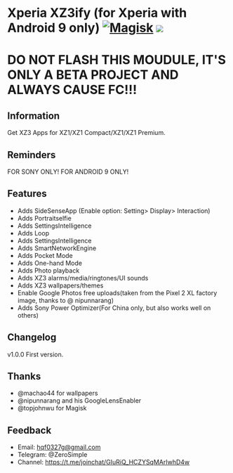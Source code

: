 # Xperia XZ3ify (for Xperia with Android 9 only) [![Magisk](https://img.shields.io/badge/Magisk-17%2B-00B39B.svg?style=flat-square)](https://forum.xda-developers.com/apps/magisk/official-magisk-v7-universal-systemless-t3473445) <a href="https://t.me/joinchat/GIuRiQ_HCZYSqMArIwhD4w"><img src="https://img.shields.io/badge/Telegram-Channel-blue.svg"></a>
</p>

# DO NOT FLASH THIS MOUDULE, IT'S ONLY A BETA PROJECT AND ALWAYS CAUSE FC!!!
## Information
Get XZ3 Apps for XZ1/XZ1 Compact/XZ1/XZ1 Premium.

## Reminders
FOR SONY ONLY! FOR ANDROID 9 ONLY!

## Features
- Adds SideSenseApp (Enable option: Setting> Display> Interaction)
- Adds Portraitselfie
- Adds SettingsIntelligence
- Adds Loop
- Adds SettingsIntelligence
- Adds SmartNetworkEngine
- Adds Pocket Mode
- Adds One-hand Mode
- Adds Photo playback
- Adds XZ3 alarms/media/ringtones/UI sounds
- Adds XZ3 wallpapers/themes
- Enable Google Photos free uploads(taken from the Pixel 2 XL factory image, thanks to @ nipunnarang)
- Adds Sony Power Optimizer(For China only, but also works well on others)

## Changelog
v1.0.0 First version.

## Thanks
- @machao44 for wallpapers
- @nipunnarang and his GoogleLensEnabler
- @topjohnwu for Magisk

## Feedback
- Email: hqf0327g@gmail.com
- Telegram: @ZeroSimple
- Channel: https://t.me/joinchat/GIuRiQ_HCZYSqMArIwhD4w
